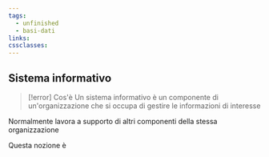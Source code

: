 ```yaml
---
tags:
  - unfinished
  - basi-dati
links: 
cssclasses:
---
```

## Sistema informativo
> [!error] Cos'è
> Un sistema informativo è un componente di un'organizzazione che si occupa di gestire le informazioni di interesse

Normalmente lavora a supporto di altri componenti della stessa organizzazione

Questa nozione è 

